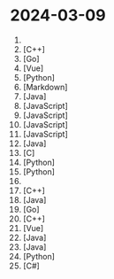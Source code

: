 # 2024-03-09

1. [](https://github.comundefined "Fay is an open-source digital human framework integrating language models and digital characters. It offers retail, assistant, and agent versions for diverse applications like virtual shopping guides, broadcasters, assistants, waiters, teachers, and voice or text-based mobile assistants.") 
2. [](https://github.comundefined "《明日方舟》小助手，全日常一键长草！| A one-click tool for the daily tasks of Arknights, supporting all clients.") [C++]
3. [](https://github.comundefined "「Golang学习+面试指南」一份涵盖大部分 Golang程序员所需要掌握的核心知识。准备 Golang面试，首选 GolangGuide！") [Go]
4. [](https://github.comundefined "一个还算强大的Web思维导图。A relatively powerful web mind map.") [Vue]
5. [](https://github.comundefined "完全免费开源，基于 Requests 模块实现：TikTok 主页/视频/图集/原声；抖音主页/视频/图集/收藏/直播/原声/合集/评论/账号/搜索/热榜数据采集工具") [Python]
6. [](https://github.comundefined "Linux命令大全搜索工具，内容包含Linux命令手册、详解、学习、搜集。https://git.io/linux") [Markdown]
7. [](https://github.comundefined "《Hello 算法》：动画图解、一键运行的数据结构与算法教程，支持 Python, C++, Java, C#, Go, Swift, JS, TS, Dart, Rust, C, Zig 等语言。English edition ongoing") [Java]
8. [](https://github.comundefined "前端精读周刊。帮你理解最前沿、实用的技术。") [JavaScript]
9. [](https://github.comundefined "Max搶票機器人(maxbot) help you quickly buy your tickets") [JavaScript]
10. [](https://github.comundefined "前端面试每日 3+1，以面试题来驱动学习，提倡每日学习与思考，每天进步一点！每天早上5点纯手工发布面试题（死磕自己，愉悦大家），6000+道前端面试题全面覆盖，HTML/CSS/JavaScript/Vue/React/Nodejs/TypeScript/ECMAScritpt/Webpack/Jquery/小程序/软技能……") [JavaScript]
11. [](https://github.comundefined "🤖一个基于OpenAi ChatGPT + WeChaty 实现的微信机器人 ，可以用来帮助你自动回复微信消息，或者管理微信群/好友，检测僵尸粉等...") [JavaScript]
12. [](https://github.comundefined "🔥「数据可视化报表工具」类似excel操作风格，在线拖拽完成报表设计！功能涵盖: 报表设计、图形报表、打印设计、大屏设计等，完全免费！秉承“简单、易用、专业”的产品理念，极大的降低报表开发难度、缩短开发周期、解决各类报表难题。") [Java]
13. [](https://github.comundefined "Lean's LEDE source") [C]
14. [](https://github.comundefined "分享 GitHub 上有趣、入门级的开源项目。Share interesting, entry-level open source projects on GitHub.") [Python]
15. [](https://github.comundefined "团子翻译器 —— 个人兴趣制作的一款基于OCR技术的翻译器") [Python]
16. [](https://github.comundefined "404StarLink - 推荐优质、有意义、有趣、坚持维护的安全开源项目") 
17. [](https://github.comundefined "自动驾驶规划控制常用算法c++代码实现") [C++]
18. [](https://github.comundefined "🔥XPopup2.0版本重磅来袭，2倍以上性能提升，带来可观的动画性能优化和交互细节的提升！！！功能强大，交互优雅，动画丝滑的通用弹窗！可以替代Dialog，PopupWindow，PopupMenu，BottomSheet，DrawerLayout，Spinner等组件，自带十几种效果良好的动画， 支持完全的UI和动画自定义！(Powerful and Beautiful Popup for Android，can absolutely replace Dialog，PopupWindow，PopupMenu，BottomSheet，DrawerLayout，Spinner. With built-in animators , very easy to custom popup vi…") [Java]
19. [](https://github.comundefined "Ip2region (2.0 - xdb) is a offline IP address manager framework and locator, support billions of data segments, ten microsecond searching performance. xdb engine implementation for many programming languages") [Go]
20. [](https://github.comundefined "PUER(普洱) Typescript. Let's write your game in UE or Unity with TypeScript.") [C++]
21. [](https://github.comundefined "🚀🚀🚀vue admin,vue3 admin,vue3.0 admin,vue后台管理,vue-admin,vue3.0-admin,admin,vue-admin,vue-element-admin,ant-design,vue-admin-beautiful-pro,vab admin pro,vab admin plus,vue admin plus,vue admin pro") [Vue]
22. [](https://github.comundefined "微信支付 APIv3 的官方 Java Library") [Java]
23. [](https://github.comundefined "🚄 FASTJSON2 is a Java JSON library with excellent performance.") [Java]
24. [](https://github.comundefined "text2vec, text to vector. 文本向量表征工具，把文本转化为向量矩阵，实现了Word2Vec、RankBM25、Sentence-BERT、CoSENT等文本表征、文本相似度计算模型，开箱即用。") [Python]
25. [](https://github.comundefined "Unity3D Client And C# Server Framework") [C#]
